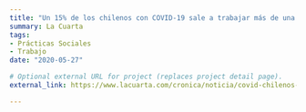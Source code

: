 ```yaml
---
title: "Un 15% de los chilenos con COVID-19 sale a trabajar más de una vez a la semana"
summary: La Cuarta
tags:
- Prácticas Sociales
- Trabajo
date: "2020-05-27"

# Optional external URL for project (replaces project detail page).
external_link: https://www.lacuarta.com/cronica/noticia/covid-chilenos-contagios/501983/

---
```

